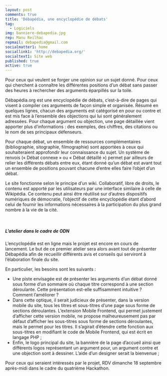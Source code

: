 ```yaml
---
layout: post
comments: true
title: 'Débapédia, une encyclopédie de débats'
tag:
  - Logiciels
img: banniere-debapedia.jpg
rep: Manu Reilhac
repmail: debapedia@gmail.com
socialmatter1: home
sociallink1: 'http://debapedia.org/'
socialtext1: Site web
published: true
active: true
---
```


Pour ceux qui veulent se forger une opinion sur un sujet donné. Pour ceux qui cherchent à connaître les différentes positions d’un débat sans passer des heures à rechercher des arguments éparpillés sur la toile.


Débapédia.org est une encyclopédie de débats, c’est-à-dire de pages qui visent à compiler ces arguments de façon simple et organisée. Résumé en quelques lignes, chacun des arguments est catégorisé en pour ou contre et est mis face à l’ensemble des objections qui lui sont généralement adressées. Pour chaque argument ou objection, une page détaillée vient apporter plus d’informations : des exemples, des chiffres, des citations ou le nom de ses principaux défenseurs.

Pour chaque débat, un ensemble de ressources complémentaires (bibliographie, sitographie, filmographie) sont apportées à ceux qui souhaiteraient approfondir leur connaissance du sujet. Un système de renvois (« Débat connexe » ou « Débat détaillé ») permet par ailleurs de relier les différents débats entre eux, étant donné qu’un débat est avant tout un ensemble de positions pouvant chacune d’entre elles faire l’objet d’un débat.

Le site fonctionne selon le principe d’un wiki. Collaboratif, libre de droits, le contenu est apporté par les utilisateurs par une interface similaire à celle de Wikipédia. Ce contenu peut ainsi être réutilisé sur d’autres dispositifs numériques de démocratie, l’objectif de cette encyclopédie étant d’abord celui de fournir les informations nécessaires à la participation du plus grand nombre à la vie de la cité.


<br>

##### L'atelier dans le cadre de ODN

L’encyclopédie est en ligne mais le projet est encore en cours de lancement. Le but de ce premier atelier sera alors avant tout de présenter Débapédia afin de recueillir différents avis et conseils qui serviront à l’élaboration finale du site.

En particulier, les besoins sont les suivants :
- Une piste envisagée est de présenter les arguments d’un débat donné sous forme d’un sommaire où chaque titre correspond à une section déroulante. Cette présentation est-elle suffisamment intuitive ? Comment l’améliorer ?
- Dans cette optique, il serait judicieux de présenter, dans la version mobile du site, tous les titres et sous-titres d’une page sous forme de sections déroulantes. L’extension Mobile Frontend, qui permet justement d’afficher cette version mobile, ne propose malheureusement pas par défaut d’afficher les sous-titres sous forme de sections déroulantes, mais le permet pour les titres. Il s’agirait d’étendre cette fonction aux sous-titres en modifiant le code de Mobile Frontend, qui est écrit en langage PHP ;
- Enfin, le logo principal du site, la bannière de la page d’accueil ainsi que différents logos représentant un argument pour, un argument contre et une objection sont à dessiner. L’aide d’un designer serait la bienvenue ;

Pour ceux qui seraient intéressés par le projet, RDV dimanche 18 septembre après-midi dans le cadre du quatrième Hackathon.
